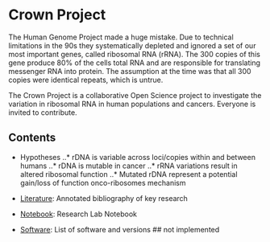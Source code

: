 # Crown Project
The Human Genome Project made a huge mistake. Due to technical limitations in the 90s they systematically depleted and ignored a set of our most important genes, called ribosomal RNA (rRNA). The 300 copies of this gene produce 80% of the cells total RNA and are responsible for translating messenger RNA into protein. The assumption at the time was that all 300 copies were identical repeats, which is untrue.

The Crown Project is a collaborative Open Science project to investigate the variation in ribosomal RNA in human populations and cancers. Everyone is invited to contribute.

## Contents
* Hypotheses
..* rDNA is variable across loci/copies within and between humans
..* rDNA is mutable in cancer
..* rRNA variations result in altered ribosomal function
..* Mutated rDNA represent a potential gain/loss of function onco-ribosomes mechanism

* [Literature](../literature.md): Annotated bibliography of key research
* [Notebook](../wiki/notebook/): Research Lab Notebook
* [Software](../notebook/software.md): List of software and versions ## not implemented

